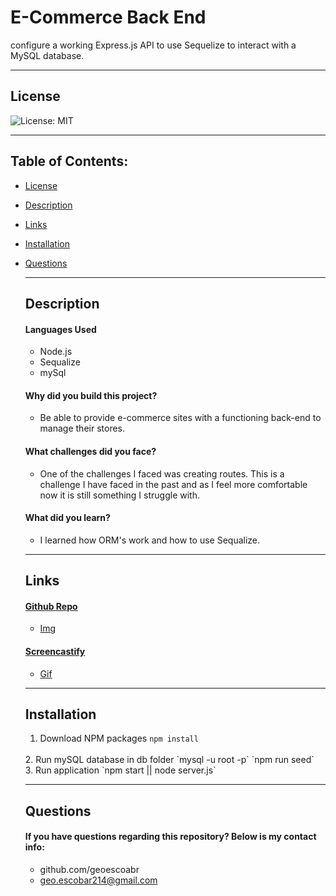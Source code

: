 # E-Commerce Back End

configure a working Express.js API to use Sequelize to interact with a MySQL database.

---

## License

![License: MIT](https://img.shields.io/badge/License-MIT-yellow.svg)

---

## Table of Contents:

- [License](#license)
- [Description](#description)
- [Links](#links)
- [Installation](#installation)
- [Questions](#questions)

  ***

  ## Description

  #### Languages Used

  - Node.js
  - Sequalize
  - mySql

  #### Why did you build this project?

  - Be able to provide e-commerce sites with a functioning back-end to manage their stores.

  #### What challenges did you face?

  - One of the challenges I faced was creating routes. This is a challenge I have faced in the past and as I feel more comfortable now it is still something I struggle with.

  #### What did you learn?

  - I learned how ORM's work and how to use Sequalize.

  ***

  ## Links

  #### [Github Repo](https://github.com/geoescobar/E-Commerce-Backend-GE)

  - [Img]()

  #### [Screencastify]()

  - [Gif]()

  ***

  ## Installation

  1. Download NPM packages
   `npm install`
   <br>
  2. Run mySQL database in db folder
   `mysql -u root -p`
      `npm run seed`
      <br>
  3. Run application
   `npm start || node server.js`

  ***

  ## Questions

  #### If you have questions regarding this repository? Below is my contact info:

  - github.com/geoescoabr
  - geo.escobar214@gmail.com
